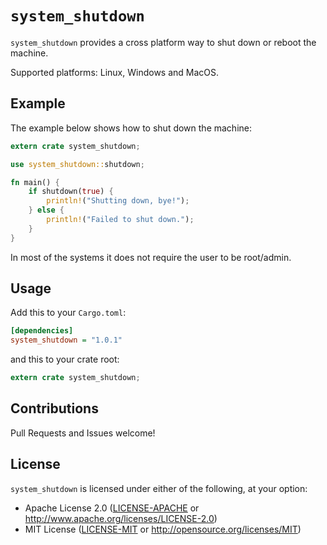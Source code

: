 # `system_shutdown`

`system_shutdown` provides a cross platform way to shut down or reboot the machine.

Supported platforms: Linux, Windows and MacOS.

## Example

The example below shows how to shut down the machine:

```rust
extern crate system_shutdown;

use system_shutdown::shutdown;

fn main() {
    if shutdown(true) {
        println!("Shutting down, bye!");
    } else {
        println!("Failed to shut down.");
    }
}
```

In most of the systems it does not require the user to be root/admin.

## Usage

Add this to your `Cargo.toml`:

```ini
[dependencies]
system_shutdown = "1.0.1"
```

and this to your crate root:

```rust
extern crate system_shutdown;
```

## Contributions

Pull Requests and Issues welcome!

## License

`system_shutdown` is licensed under either of the following, at your option:

- Apache License 2.0 ([LICENSE-APACHE](LICENSE-APACHE) or http://www.apache.org/licenses/LICENSE-2.0)
- MIT License ([LICENSE-MIT](LICENSE-MIT) or http://opensource.org/licenses/MIT)
